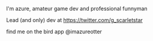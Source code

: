 I'm azure, amateur game dev and professional funnyman

Lead (and only) dev at https://twitter.com/g_scarletstar

find me on the bird app @imazureotter
<!---
azureotter/azureotter is a ✨ special ✨ repository because its `README.md` (this file) appears on your GitHub profile.
You can click the Preview link to take a look at your changes.
--->
